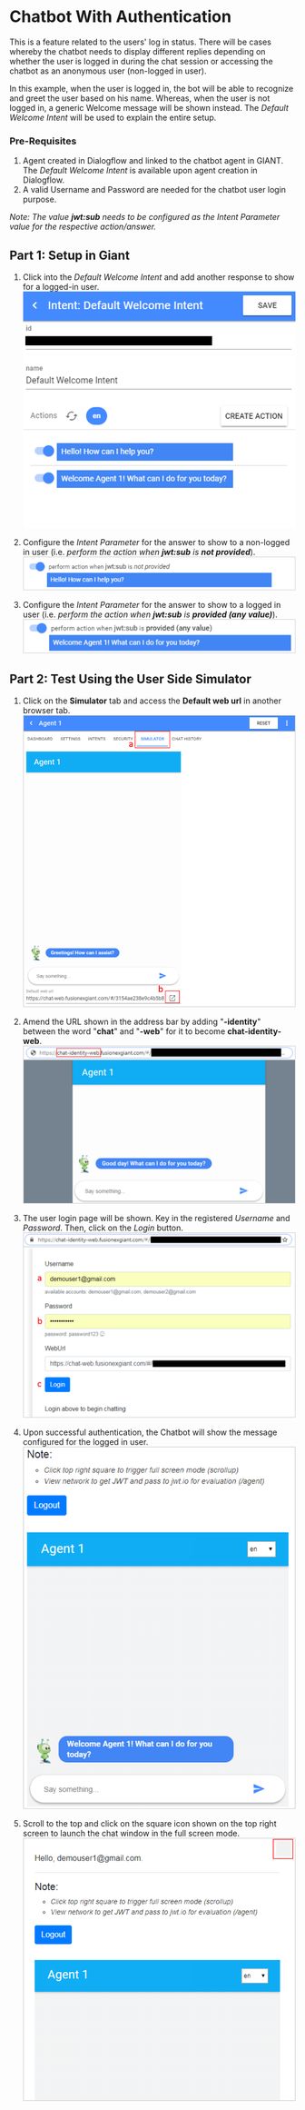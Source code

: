 # Chatbot With Authentication

This is a feature related to the users' log in status. There will be cases whereby the chatbot needs to display different replies depending on whether the user is logged in during the chat session or accessing the chatbot as an anonymous user (non-logged in user). 

In this example, when the user is logged in, the bot will be able to recognize and greet the user based on his name. Whereas, when the user is not logged in, a generic Welcome message will be shown instead. The _Default Welcome Intent_ will be used to explain the entire setup.

### Pre-Requisites
1. Agent created in Dialogflow and linked to the chatbot agent in GIANT. The _Default Welcome Intent_ is available upon agent creation in Dialogflow.
2. A valid Username and Password are needed for the chatbot user login purpose. 

_Note: The value **jwt:sub** needs to be configured as the Intent Parameter value for the respective action/answer._

## Part 1: Setup in Giant

1. Click into the _Default Welcome Intent_ and add another response to show for a logged-in user. 
    ![Specific Response for User](./images/how-to-use-chat-bot-identity-images/user_response_1.png)

2. Configure the _Intent Parameter_ for the answer to show to a non-logged in user (i.e. _perform the action when **jwt:sub** is **not provided**_). 
    ![Intent Parameter for Non-User](./images/how-to-use-chat-bot-identity-images/user_response_2.png)

3. Configure the _Intent Parameter_ for the answer to show to a logged in user (i.e. _perform the action when **jwt:sub** is **provided (any value)**_). 
    ![Intent Parameter for Existing User](./images/how-to-use-chat-bot-identity-images/user_response_3.png)


## Part 2: Test Using the User Side Simulator

1. Click on the **Simulator** tab and access the **Default web url** in another browser tab. 
    ![Simulator in Giant](./images/how-to-use-chat-bot-identity-images/simulator_web_1.png)

2. Amend the URL shown in the address bar by adding "**-identity**" between the word "**chat**" and "**-web**" for it to become **chat-identity-web**. 
    ![Browse chat-identity-web](./images/how-to-use-chat-bot-identity-images/simulator_web_2.png)

3. The user login page will be shown. Key in the registered _Username_ and _Password_. Then, click on the _Login_ button. 
    ![User Login](./images/how-to-use-chat-bot-identity-images/simulator_web_3.png)

4. Upon successful authentication, the Chatbot will show the message configured for the logged in user. 
    ![Logged In Chatbot](./images/how-to-use-chat-bot-identity-images/simulator_web_4.png)

5. Scroll to the top and click on the square icon shown on the top right screen to launch the chat window in the full screen mode. 
    ![Trigger Full Screen](./images/how-to-use-chat-bot-identity-images/simulator_web_5.png)


